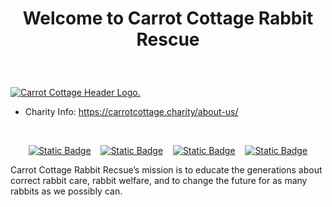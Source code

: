 <h1><p align="center">Welcome to Carrot Cottage Rabbit Rescue</p></h1>
<h3><p align="center">
  <b></b>
</p></h3></br>

[![Carrot Cottage Header Logo.](https://static.carrotcottage.charity/z71pl68x032m95qr4kj/images/github.webp)](https://carrotcottage.charity/about-us/)

<ul>
  <li>Charity Info: <a href="https://carrotcottage.charity/about-us/">https://carrotcottage.charity/about-us/</a></li>
</ul>

<!-- [START BADGES] -->
&nbsp;&nbsp;
<p align="center" dir="auto">
  <a href="https://x.com/carrotcottagerr">
  <img alt="Static Badge" src="https://img.shields.io/badge/x-DEBBB9?&amp;style=for-the-badge&amp;logo=x&amp;logoColor=white"></a>
  &nbsp;&nbsp;
  <a href="https://www.instagram.com/carrotcottagerabbitrescue/">
  <img alt="Static Badge" src="https://img.shields.io/badge/instagram-DEBBB9?&amp;style=for-the-badge&amp;logo=instagram&amp;logoColor=white"></a>
  &nbsp;&nbsp;
  <a href="https://www.youtube.com/@carrotcottagerr">
  <img alt="Static Badge" src="https://img.shields.io/badge/youtube-DEBBB9?&amp;style=for-the-badge&amp;logo=youtube&amp;logoColor=white"></a>
  &nbsp;&nbsp;
  <a href="https://www.facebook.com/profile.php?id=100089758734375">
  <img alt="Static Badge" src="https://img.shields.io/badge/facebook-DEBBB9?&amp;style=for-the-badge&amp;logo=facebook&amp;logoColor=white"></a>
</p>

Carrot Cottage Rabbit Recsue’s mission is to educate the generations about correct rabbit care, rabbit welfare, and to change the future for as many rabbits as we possibly can.
